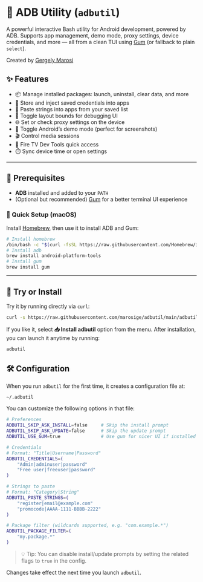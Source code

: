 # 📱 ADB Utility (`adbutil`)

A powerful interactive Bash utility for Android development, powered by ADB. Supports app management, demo mode, proxy settings, device credentials, and more — all from a clean TUI using [Gum](https://github.com/charmbracelet/gum) (or fallback to plain `select`).

Created by [Gergely Marosi](https://github.com/marosige)

## ✨ Features

- 📦 Manage installed packages: launch, uninstall, clear data, and more  
- 🔐 Store and inject saved credentials into apps  
- 📝 Paste strings into apps from your saved list  
- 🎯 Toggle layout bounds for debugging UI  
- 🌐 Set or check proxy settings on the device  
- 📸 Toggle Android’s demo mode (perfect for screenshots)  
- 🎬 Control media sessions  
- 🔧 Fire TV Dev Tools quick access  
- ⏱️ Sync device time or open settings  

---

## 🧪 Prerequisites

- **ADB** installed and added to your `PATH`  
- (Optional but recommended) [Gum](https://github.com/charmbracelet/gum) for a better terminal UI experience

### 🚀 Quick Setup (macOS)

Install [Homebrew](https://brew.sh/), then use it to install ADB and Gum:

```bash
# Install homebrew
/bin/bash -c "$(curl -fsSL https://raw.githubusercontent.com/Homebrew/install/HEAD/install.sh)"
# Install adb
brew install android-platform-tools
# Install gum
brew install gum
```

---

## 🧰 Try or Install

Try it by running directly via `curl`:

```bash
curl -s https://raw.githubusercontent.com/marosige/adbutil/main/adbutil.sh | bash
```

If you like it, select  **📥 Install adbutil** option from the menu. After installation, you can launch it anytime by running:

```bash
adbutil
```

## 🛠️ Configuration

When you run `adbutil` for the first time, it creates a configuration file at:

```
~/.adbutil
```

You can customize the following options in that file:

```bash
# Preferences
ADBUTIL_SKIP_ASK_INSTALL=false     # Skip the install prompt
ADBUTIL_SKIP_ASK_UPDATE=false      # Skip the update prompt
ADBUTIL_USE_GUM=true               # Use gum for nicer UI if installed

# Credentials
# Format: "Title|Username|Password"
ADBUTIL_CREDENTIALS=(
    "Admin|adminuser|password"
    "Free user|freeuser|password"
)

# Strings to paste
# Format: "Category|String"
ADBUTIL_PASTE_STRINGS=(
    "register|email@example.com"
    "promocode|AAAA-1111-BBBB-2222"
)

# Package filter (wildcards supported, e.g. "com.example.*")
ADBUTIL_PACKAGE_FILTER=(
    "my.package.*"
)
```

> 💡 Tip: You can disable install/update prompts by setting the related flags to `true` in the config.

Changes take effect the next time you launch `adbutil`.